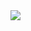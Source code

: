 <img src="https://capsule-render.vercel.app/api?type=waving&color=auto&height=200&section=header&text=내용입력&fontSize=90"/>
